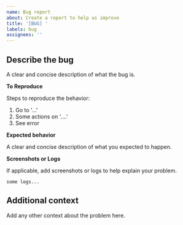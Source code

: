 ```yaml
---
name: Bug report
about: Create a report to help us improve
title: '[BUG] '
labels: bug
assignees: ''
---
```


## **Describe the bug**

A clear and concise description of what the bug is.

**To Reproduce**

Steps to reproduce the behavior:

1. Go to '...'
2. Some actions on '....'
3. See error

**Expected behavior**

A clear and concise description of what you expected to happen.

**Screenshots or Logs**

If applicable, add screenshots or logs to help explain your problem.

```log
some logs...
```

## **Additional context**

Add any other context about the problem here.
